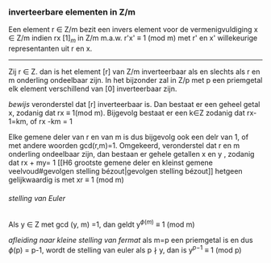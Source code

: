### inverteerbare elementen in Z/m
Een element r ∈ Z/m bezit een invers element voor de vermenigvuldiging x  ∈ Z/m indien  rx [1]$_m$  in Z/m m.a.w. r'x' $\equiv$ 1 (mod m) met r' en x' willekeurige representanten uit r en x.
___
Zij r ∈ Z. dan is het element [r] van Z/m inverteerbaar als en slechts als r en m onderling ondeelbaar zijn. In het bijzonder zal in Z/p met p een priemgetal elk element verschillend van [0] inverteerbaar zijn.

*bewijs*
veronderstel dat [r] inverteerbaar is. Dan bestaat er een geheel getal x, 
zodanig dat rx $\equiv$ 1(mod m). Bijgevolg bestaat er een k∈Z zodanig dat rx-1=km, of rx -km = 1

Elke gemene deler van r en van m is dus bijgevolg ook een delr van 1, of met andere woorden gcd(r,m)=1.
Omgekeerd, veronderstel dat r en m onderling ondeelbaar zijn, dan bestaan er gehele getallen x en y , zodanig dat rx + my= 1 [[H6 grootste gemene deler en kleinst gemene veelvoud#gevolgen stelling bézout|gevolgen stelling bézout]] hetgeen gelijkwaardig is met xr $\equiv$  1 (mod m) 

###### stelling van Euler
Als y ∈ Z met gcd (y, m) =1, dan geldt y$^\phi$$^($$^m$$^)$ $\equiv$ 1 (mod m)

*afleiding naar kleine stelling van fermat*
als m=p een priemgetal is en dus $\phi$(p) = p-1, wordt de stelling van euler
als p $\nmid$ y, dan is y$^p$$^-$$^1$ $\equiv$ 1 (mod p)